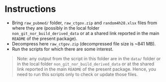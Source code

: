 # Instructions

* Bring `raw_pubmed/` folder, `raw_ctgov.zip` and `random4h28.xlsx`
    files from where they are (possibly in the local folder
    `non_git_nor_build_derived_data` or at a shared link reported in the
    main `README` of the present package).
* Decompress here `raw_ctgov.zip` (decompressed file size is ~841 MB).
* Run the scripts for which there are some interest.

> Note: any output from the script in this folder are in the `data/` folder
        or in the local folder `non_git_nor_build_derived_data` or at
        the shared link reported in the main `README` of the present
        package. Hence, you need to run this scripts only to check or update
        those files.

